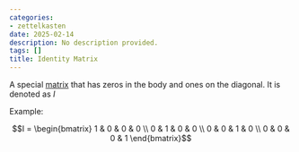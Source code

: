 ```yaml
---
categories:
- zettelkasten
date: 2025-02-14
description: No description provided.
tags: []
title: Identity Matrix
---
```


A special [matrix](Matrix.md) that has zeros in the body and ones on the diagonal. It is denoted as $I$

Example:

$$I = \begin{bmatrix} 
1 & 0 & 0 & 0 \\
0 & 1 & 0 & 0 \\ 
0 & 0 & 1 & 0 \\
0 & 0 & 0 & 1 
\end{bmatrix}$$
